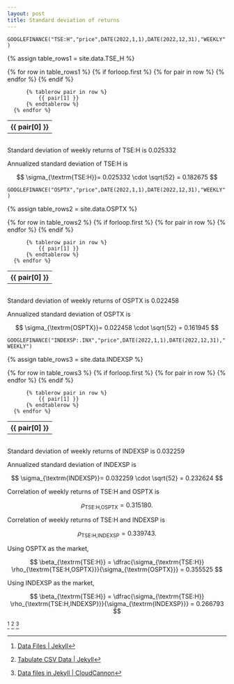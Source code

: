 ```yaml
---
layout: post
title: Standard deviation of returns
---
```


`GOOGLEFINANCE("TSE:H","price",DATE(2022,1,1),DATE(2022,12,31),"WEEKLY")`

{% assign table_rows1 = site.data.TSE_H %}

<div style="overflow-x:auto;">
  <table>
      {% for row in table_rows1 %}
          {% if forloop.first %}
              <tr>
                  {% for pair in row %}
                      <th>
                          {{ pair[0] }}
                      </th>
                  {% endfor %}
              </tr>
          {% endif %}

          {% tablerow pair in row %}
              {{ pair[1] }}
          {% endtablerow %}
      {% endfor %}
  </table>
</div>

Standard deviation of weekly returns of TSE:H is 0.025332

Annualized standard deviation of TSE:H is

$$
\sigma_{\textrm{TSE:H}}= 0.025332 \cdot \sqrt{52} = 0.182675
$$

`GOOGLEFINANCE("OSPTX","price",DATE(2022,1,1),DATE(2022,12,31),"WEEKLY")`

{% assign table_rows2 = site.data.OSPTX %}

<div style="overflow-x:auto;">
  <table>
      {% for row in table_rows2 %}
          {% if forloop.first %}
              <tr>
                  {% for pair in row %}
                      <th>
                          {{ pair[0] }}
                      </th>
                  {% endfor %}
              </tr>
          {% endif %}

          {% tablerow pair in row %}
              {{ pair[1] }}
          {% endtablerow %}
      {% endfor %}
  </table>
</div>

Standard deviation of weekly returns of OSPTX is 0.022458

Annualized standard deviation of OSPTX is

$$
\sigma_{\textrm{OSPTX}}= 0.022458 \cdot \sqrt{52} = 0.161945
$$

`GOOGLEFINANCE("INDEXSP:.INX","price",DATE(2022,1,1),DATE(2022,12,31),"WEEKLY")`

{% assign table_rows3 = site.data.INDEXSP %}

<div style="overflow-x:auto;">
  <table>
      {% for row in table_rows3 %}
          {% if forloop.first %}
              <tr>
                  {% for pair in row %}
                      <th>
                          {{ pair[0] }}
                      </th>
                  {% endfor %}
              </tr>
          {% endif %}

          {% tablerow pair in row %}
              {{ pair[1] }}
          {% endtablerow %}
      {% endfor %}
  </table>
</div>

Standard deviation of weekly returns of INDEXSP is 0.032259

Annualized standard deviation of INDEXSP is

$$
\sigma_{\textrm{INDEXSP}}= 0.032259 \cdot \sqrt{52} = 0.232624
$$

Correlation of weekly returns of TSE:H and OSPTX is

$$
\rho_{\textrm{TSE:H,OSPTX}} = 0.315180.
$$

Correlation of weekly returns of TSE:H and INDEXSP is

$$
\rho_{\textrm{TSE:H,INDEXSP}} = 0.339743.
$$

Using OSPTX as the market,

$$
\beta_{\textrm{TSE:H}} = \dfrac{\sigma_{\textrm{TSE:H}} \rho_{\textrm{TSE:H,OSPTX}}}{\sigma_{\textrm{OSPTX}}} = 0.355525
$$

Using INDEXSP as the market,

$$
\beta_{\textrm{TSE:H}} = \dfrac{\sigma_{\textrm{TSE:H}} \rho_{\textrm{TSE:H,INDEXSP}}}{\sigma_{\textrm{INDEXSP}}} = 0.266793
$$


  
[^1] [^2] [^3]

[^1]: [Data Files \| Jekyll](https://jekyllrb.com/docs/datafiles/)

[^2]: [Tabulate CSV Data \| Jekyll](https://jekyllrb.com/tutorials/csv-to-table/)

[^3]: [Data files in Jekyll \| CloudCannon](https://cloudcannon.com/community/learn/jekyll-tutorial/introduction-to-jekyll-data-files/)